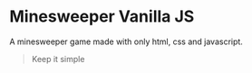 # Minesweeper Vanilla JS
A minesweeper game made with only html, css and javascript.

> Keep it simple
